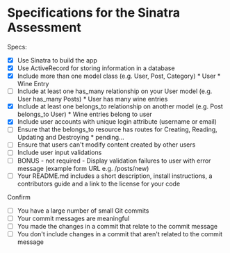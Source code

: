 # Specifications for the Sinatra Assessment

Specs:
- [x] Use Sinatra to build the app
- [x] Use ActiveRecord for storing information in a database
- [x] Include more than one model class (e.g. User, Post, Category)
        * User
        * Wine Entry
- [ ] Include at least one has_many relationship on your User model (e.g. User has_many Posts)
        * User has many wine entries
- [x] Include at least one belongs_to relationship on another model (e.g. Post belongs_to User)
        * Wine entries belong to user
- [x] Include user accounts with unique login attribute (username or email)
- [ ] Ensure that the belongs_to resource has routes for Creating, Reading, Updating and Destroying
        * pending...
- [ ] Ensure that users can't modify content created by other users
- [ ] Include user input validations
- [ ] BONUS - not required - Display validation failures to user with error message (example form URL e.g. /posts/new)
- [ ] Your README.md includes a short description, install instructions, a contributors guide and a link to the license for your code

Confirm
- [ ] You have a large number of small Git commits
- [ ] Your commit messages are meaningful
- [ ] You made the changes in a commit that relate to the commit message
- [ ] You don't include changes in a commit that aren't related to the commit message